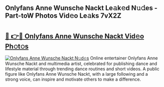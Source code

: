 ## Onlyfans Anne Wunsche Nackt Le𝚊k𝚎d N𝚞𝚍es - Part-toW Photos Vid𝚎o Le𝚊ks 7vX2Z

# <h2><a href="http://fb8fn8.evod.top/?m=Onlyfans+Anne+Wunsche+Nackt">🔗 👉🔴 Onlyfans Anne Wunsche Nackt Vid𝚎o Ph𝚘t𝚘s</a></h2>

[![Onlyfans Anne Wunsche Nackt N𝚞d𝚎s](https://i.imgur.com/8V9OHl7.gif)](http://fb8fn8.evod.top/?m=Onlyfans+Anne+Wunsche+Nackt)
Online entertainer Onlyfans Anne Wunsche Nackt and multimedia artist, celebrated for publishing dance and lifestyle material through trending dance routines and short videos. A public figure like Onlyfans Anne Wunsche Nackt, with a large following and a strong voice, can inspire and motivate others to make a difference. 
